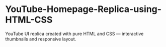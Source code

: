 # YouTube-Homepage-Replica-using-HTML-CSS
YouTube UI replica created with pure HTML and CSS — interactive thumbnails and responsive layout.
